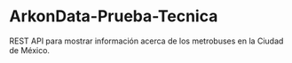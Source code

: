 # ArkonData-Prueba-Tecnica
REST API para mostrar información acerca de los metrobuses en la Ciudad de México.
